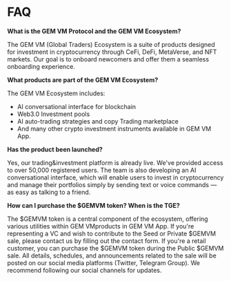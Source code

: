 # FAQ

**What is the GEM VM Protocol and the GEM VM Ecosystem?**

The GEM VM (Global Traders) Ecosystem is a suite of products designed for investment in cryptocurrency through CeFi, DeFi, MetaVerse, and NFT markets. Our goal is to onboard newcomers and offer them a seamless onboarding experience.

**What products are part of the GEM VM Ecosystem?**

The GEM VM Ecosystem includes:

* AI conversational interface for blockchain
* Web3.0 Investment pools
* AI auto-trading strategies and copy Trading marketplace
* And many other crypto investment instruments available in GEM VM App.

**Has the product been launched?**

Yes, our trading\&investment platform is already live. We've provided access to over 50,000 registered users. The team is also developing an AI conversational interface, which will enable users to invest in cryptocurrency and manage their portfolios simply by sending text or voice commands — as easy as talking to a friend.

**How can I purchase the $GEMVM token? When is the TGE?**

The $GEMVM token is a central component of the ecosystem, offering various utilities within GEM VMproducts in GEM VM App. If you're representing a VC and wish to contribute to the Seed or Private $GEMVM sale, please contact us by filling out the contact form. If you're a retail customer, you can purchase the $GEMVM token during the Public $GEMVM sale. All details, schedules, and announcements related to the sale will be posted on our social media platforms (Twitter, Telegram Group). We recommend following our social channels for updates.
